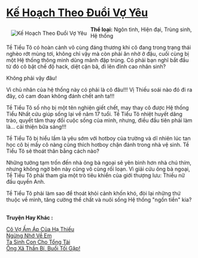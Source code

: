 <a href="https://utruyen.com/ke-hoach-theo-duoi-vo-yeu/16848/" title="Kế Hoạch Theo Đuổi Vợ Yêu"><h1>Kế Hoạch Theo Đuổi Vợ Yêu</h1></a><div style="display:table"><img align="right" style="float: left; padding: 10px;" src="https://utruyen.com/images/story/200x260/ke-hoach-theo-duoi-vo-yeu.jpg" alt="Kế Hoạch Theo Đuổi Vợ Yêu"><b>Thể loại:</b> Ngôn tình, Hiện đại, Trùng sinh, Hệ thống<p></p>Tề Tiểu Tô có hoàn cảnh vô cùng đáng thương khi cô đang trong trạng thái nghèo rớt mùng tơi, không chỉ vậy mà còn phải ăn nhờ ở đậu, cuối cùng bị một Hệ thống thông minh dũng mãnh đập trúng. Có phải bạn nghĩ bắt đầu từ đó cô bật chế độ hack, diệt cặn bã, đi lên đỉnh cao nhân sinh?<p></p>Không phải vậy đâu!<p></p>Vì chủ nhân của hệ thống này có phải là cô đâu!!! Vị Thiếu soái nào đó đi ra đây, cô cam đoan không đánh chết anh ta!!!<p></p>Tề Tiểu Tô số nhọ bị một tên nghiện giết chết, may thay cô được Hệ thống Tiểu Nhất cứu giúp sống lại về năm 17 tuổi. Tề Tiểu Tô nhiệt huyết dâng trào, quyết tâm thay đổi cuộc sống của mình, nhưng, điều đầu tiên phải làm là... cải thiện bữa sáng!!!<p></p>Tề Tiểu Tô bị hiểu lầm là yêu sớm với hotboy của trường và dĩ nhiên lúc tan học cô bị mấy cô nàng cũng thích hotboy chặn đánh trong nhà vệ sinh. Tề Tiểu Tô sẽ thoát thân bằng cách nào?<p></p>Những tưởng tạm trốn đến nhà ông bà ngoại sẽ yên bình hơn nhà chú thím, nhưng không ngờ bên này cũng vô cùng rối loạn. Vì giải cứu ông bà ngoại, Tề Tiểu Tô phải tham gia một trò tiêu khiển của giới thượng lưu: Thiếu nữ đấu quyền Anh.<p></p>Tề Tiểu Tô phải làm sao để thoát khỏi cảnh khốn khó, đòi lại những thứ thuộc về mình, tăng cường thể chất và nuôi sống Hệ thống "ngốn tiền" kia?</div><p><br><b>Truyện Hay Khác :</b></p><a href="https://utruyen.com/co-vo-am-ap-cua-ha-thieu/17592/" alt="Cô Vợ Ấm Áp Của Hạ Thiếu">Cô Vợ Ấm Áp Của Hạ Thiếu</a><br/><a href="https://truyenngontinhay.wordpress.com/2019/10/03/ngung-nho-ve-em/" alt="Ngừng Nhớ Về Em">Ngừng Nhớ Về Em</a><br/><a href="https://dammyh.wordpress.com/2019/11/07/ta-sinh-con-cho-tong-tai/" alt="Ta Sinh Con Cho Tổng Tài">Ta Sinh Con Cho Tổng Tài</a><br/><a href="https://github.com/quanluxury/ngontinhhot/tree/master/truyenhay/17361/" alt="Ông Xã Thần Bí, Buổi Tối Gặp!">Ông Xã Thần Bí, Buổi Tối Gặp!</a><br/>